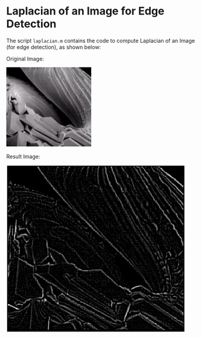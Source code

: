 # Laplacian of an Image for Edge Detection

The script `laplacian.m` contains the code to compute Laplacian of an Image (for edge detection), as shown below:

Original Image:

![Original](laplace_o.png)

Result Image:

![Result](laplace_r.png)

